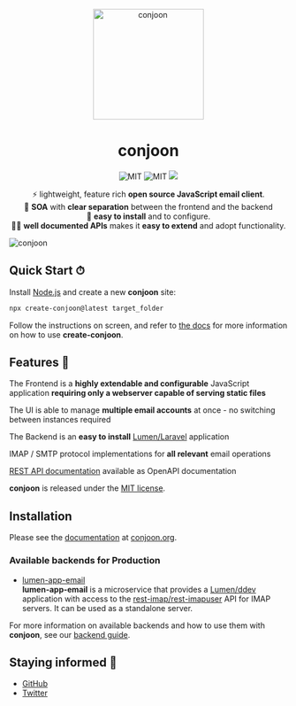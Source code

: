 <p align="center">
  <img src="http://www.conjoon.org/img/conjoon_large.png" alt="conjoon" width="200" />
</p>
<h1 align="center"> conjoon</h1>
<p align="center">
<img src="https://img.shields.io/npm/l/@conjoon/conjoon" alt="MIT" />
<img src="https://badge.fury.io/js/@conjoon%2Fconjoon.svg" alt="MIT" />
<img src="https://github.com/conjoon/conjoon/actions/workflows/create.release.yml/badge.svg" />
</p>
<p align="center">
  ⚡ lightweight, feature rich <b>open source JavaScript email client</b>.
<br />
💅 <b>SOA</b> with <b>clear separation</b> between the frontend and the backend
<br />
🍋 <b>easy to install</b> and to configure.
<br />
👨‍🏫 <b>well documented APIs</b> makes it <b>easy to extend</b> and adopt functionality.
</p>

![conjoon](http://www.conjoon.org/img/screens/3.png) 

## Quick Start ⏱ 

Install [Node.js](https://nodejs.org/en/download) and create a new **conjoon** site:

```bash
npx create-conjoon@latest target_folder
```

Follow the instructions on screen, and refer to [the docs](https://www.conjoon.org/docs/api/misc/@conjoon/create-conjoon) for more information on how to use **create-conjoon**.


## Features 🎁

The Frontend is a **highly extendable and configurable** JavaScript application **requiring only a webserver capable of serving static files**

The UI is able to manage **multiple email accounts** at once - no switching between instances required

The Backend is an **easy to install** [Lumen/Laravel](https://lumen.laravel.com/.org) application

IMAP / SMTP protocol implementations for **all relevant** email operations

[REST API documentation](/docs/rest-api/overview) available as OpenAPI documentation

**conjoon** is released under the [MIT license](https://github.com/conjoon/conjoon/blob/main/LICENSE.txt).


## Installation

Please see the [documentation](https://conjoon.org/docs) at [conjoon.org](https://conjoon.org).

### Available backends for Production
  * [lumen-app-email](https://github.com/conjoon/lumen-app-email) <br />
**lumen-app-email** is a microservice that provides a [Lumen/ddev](https://lumen.laravel.com) application with access
    to the [rest-imap/rest-imapuser](https://github.com/conjoon/rest-api-description) API for IMAP servers. It can
    be used as a standalone server.

For more information on available backends and how to use them with **conjoon**, see our [backend guide](https://conjoon.org/backends/overview).

## Staying informed 📰

- [GitHub](https://github.com/conjoon/conjoon)
- [Twitter](https://twitter.com/conjoon)